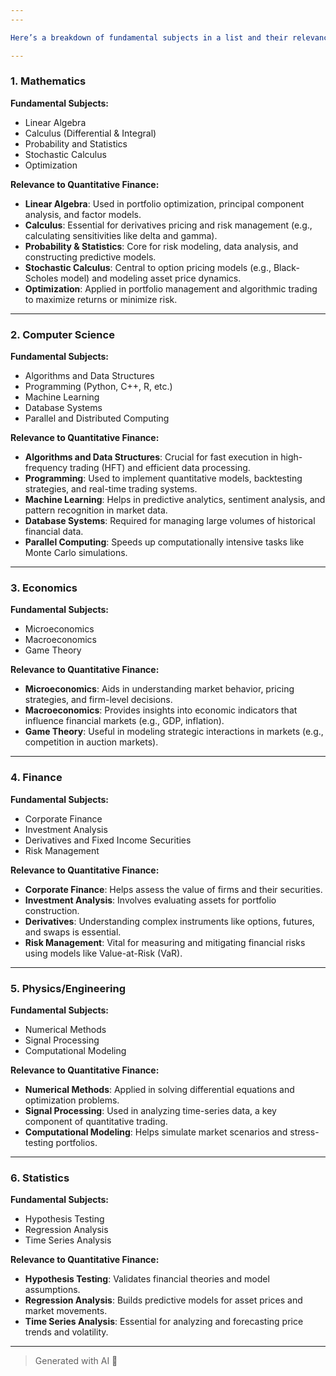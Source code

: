 ```yaml
---
---

Here’s a breakdown of fundamental subjects in a list and their relevance to quantitative finance:

---
```


### 1. **Mathematics**
   **Fundamental Subjects:**
   - Linear Algebra
   - Calculus (Differential & Integral)
   - Probability and Statistics
   - Stochastic Calculus
   - Optimization

   **Relevance to Quantitative Finance:**
   - **Linear Algebra**: Used in portfolio optimization, principal component analysis, and factor models.
   - **Calculus**: Essential for derivatives pricing and risk management (e.g., calculating sensitivities like delta and gamma).
   - **Probability & Statistics**: Core for risk modeling, data analysis, and constructing predictive models.
   - **Stochastic Calculus**: Central to option pricing models (e.g., Black-Scholes model) and modeling asset price dynamics.
   - **Optimization**: Applied in portfolio management and algorithmic trading to maximize returns or minimize risk.

---

### 2. **Computer Science**
   **Fundamental Subjects:**
   - Algorithms and Data Structures
   - Programming (Python, C++, R, etc.)
   - Machine Learning
   - Database Systems
   - Parallel and Distributed Computing

   **Relevance to Quantitative Finance:**
   - **Algorithms and Data Structures**: Crucial for fast execution in high-frequency trading (HFT) and efficient data processing.
   - **Programming**: Used to implement quantitative models, backtesting strategies, and real-time trading systems.
   - **Machine Learning**: Helps in predictive analytics, sentiment analysis, and pattern recognition in market data.
   - **Database Systems**: Required for managing large volumes of historical financial data.
   - **Parallel Computing**: Speeds up computationally intensive tasks like Monte Carlo simulations.

---

### 3. **Economics**
   **Fundamental Subjects:**
   - Microeconomics
   - Macroeconomics
   - Game Theory

   **Relevance to Quantitative Finance:**
   - **Microeconomics**: Aids in understanding market behavior, pricing strategies, and firm-level decisions.
   - **Macroeconomics**: Provides insights into economic indicators that influence financial markets (e.g., GDP, inflation).
   - **Game Theory**: Useful in modeling strategic interactions in markets (e.g., competition in auction markets).

---

### 4. **Finance**
   **Fundamental Subjects:**
   - Corporate Finance
   - Investment Analysis
   - Derivatives and Fixed Income Securities
   - Risk Management

   **Relevance to Quantitative Finance:**
   - **Corporate Finance**: Helps assess the value of firms and their securities.
   - **Investment Analysis**: Involves evaluating assets for portfolio construction.
   - **Derivatives**: Understanding complex instruments like options, futures, and swaps is essential.
   - **Risk Management**: Vital for measuring and mitigating financial risks using models like Value-at-Risk (VaR).

---

### 5. **Physics/Engineering**
   **Fundamental Subjects:**
   - Numerical Methods
   - Signal Processing
   - Computational Modeling

   **Relevance to Quantitative Finance:**
   - **Numerical Methods**: Applied in solving differential equations and optimization problems.
   - **Signal Processing**: Used in analyzing time-series data, a key component of quantitative trading.
   - **Computational Modeling**: Helps simulate market scenarios and stress-testing portfolios.

---

### 6. **Statistics**
   **Fundamental Subjects:**
   - Hypothesis Testing
   - Regression Analysis
   - Time Series Analysis

   **Relevance to Quantitative Finance:**
   - **Hypothesis Testing**: Validates financial theories and model assumptions.
   - **Regression Analysis**: Builds predictive models for asset prices and market movements.
   - **Time Series Analysis**: Essential for analyzing and forecasting price trends and volatility.

---

> Generated with AI 🤖

